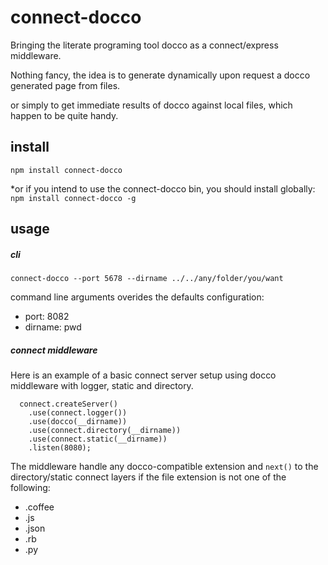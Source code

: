 # connect-docco

Bringing the literate programing tool docco as a connect/express middleware.

Nothing fancy, the idea is to generate dynamically upon request a docco generated page from files.



or simply to get immediate results of docco against local files, which happen to be quite handy.


## install

    npm install connect-docco

*or if you intend to use the connect-docco bin, you should install
globally:  `npm install connect-docco -g`

## usage

##### cli

    connect-docco --port 5678 --dirname ../../any/folder/you/want

command line arguments overides the defaults configuration:

* port: 8082
* dirname: pwd


##### connect middleware

Here is an example of a basic connect server setup using docco
middleware with logger, static and directory.

      connect.createServer()
        .use(connect.logger())
        .use(docco(__dirname))
        .use(connect.directory(__dirname))
        .use(connect.static(__dirname))
        .listen(8080);

The middleware handle any docco-compatible extension and `next()` to the 
directory/static connect layers if the file extension is not one of the
following:

* .coffee
* .js
* .json
* .rb
* .py


